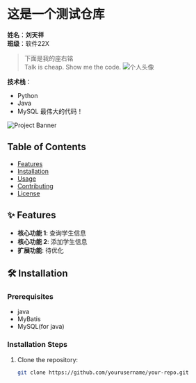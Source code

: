 # 这是一个测试仓库

**姓名**：**刘天祥**  
**班级**：软件22X

> 下面是我的座右铭  
> Talk is cheap. Show me the code.
![个人头像](micro.jpg) <!-- 添加图片 -->

**技术栈**：
- Python
- Java
- MySQL
最伟大的代码！

![Project Banner](https://via.placeholder.com/800x200) <!-- 可选横幅图片 -->

## Table of Contents
- [Features](#features)
- [Installation](#installation)
- [Usage](#usage)
- [Contributing](#contributing)
- [License](#license)

## ✨ Features
- **核心功能 1**: 查询学生信息
- **核心功能 2**: 添加学生信息
- **扩展功能**: 待优化

## 🛠️ Installation
### Prerequisites
- java
- MyBatis
- MySQL(for java)

### Installation Steps
1. Clone the repository:
   ```bash
   git clone https://github.com/yourusername/your-repo.git
